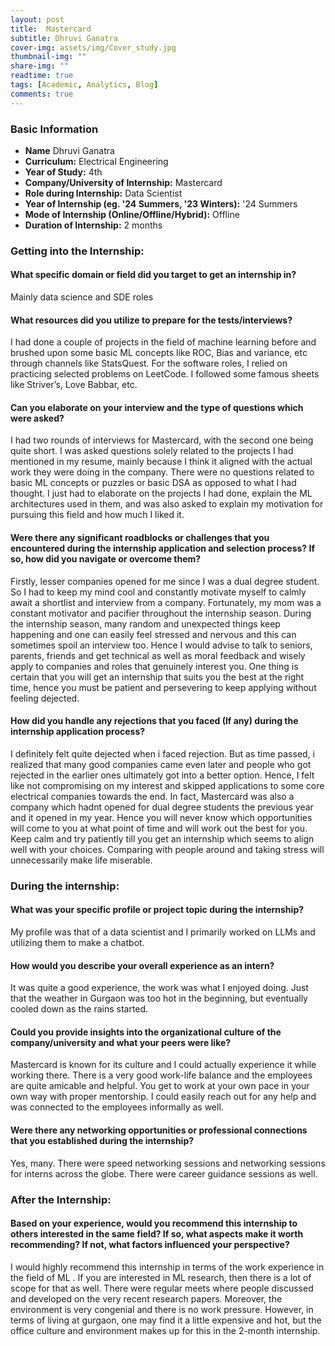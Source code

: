 ```yaml
---
layout: post
title:  Mastercard
subtitle: Dhruvi Ganatra
cover-img: assets/img/Cover_study.jpg
thumbnail-img: ""
share-img: ""
readtime: true
tags: [Academic, Analytics, Blog]
comments: true
---
```


### Basic Information

- **Name** Dhruvi Ganatra
- **Curriculum:** Electrical Engineering
- **Year of Study:** 4th
- **Company/University of Internship:**  Mastercard
- **Role during Internship:** Data Scientist
- **Year of Internship (eg. \'24 Summers, \'23 Winters):** '24 Summers
- **Mode of Internship (Online/Offline/Hybrid):** Offline
- **Duration of Internship:** 2 months

### Getting into the Internship:

#### What specific domain or field did you target to get an internship in?
Mainly data science and SDE roles


#### What resources did you utilize to prepare for the tests/interviews?
I had done a couple of projects in the field of machine learning before and brushed upon some basic ML
concepts like ROC, Bias and variance, etc through channels like StatsQuest. For the software roles, I
relied on practicing selected problems on LeetCode. I followed some famous sheets like Striver’s, Love
Babbar, etc.

#### Can you elaborate on your interview and the type of questions which were asked?
I had two rounds of interviews for Mastercard, with the second one being quite short. I was asked
questions solely related to the projects I had mentioned in my resume, mainly because I think it aligned
with the actual work they were doing in the company. There were no questions related to basic ML
concepts or puzzles or basic DSA as opposed to what I had thought. I just had to elaborate on the projects
I had done, explain the ML architectures used in them, and was also asked to explain my motivation for
pursuing this field and how much I liked it.

#### Were there any significant roadblocks or challenges that you encountered during the internship application and selection process? If so, how did you navigate or overcome them?
Firstly, lesser companies opened for me since I was a dual degree student. So I had to keep my mind cool
and constantly motivate myself to calmly await a shortlist and interview from a company. Fortunately, my
mom was a constant motivator and pacifier throughout the internship season. During the internship
season, many random and unexpected things keep happening and one can easily feel stressed and nervous
and this can sometimes spoil an interview too. Hence I would advise to talk to seniors, parents, friends
and get technical as well as moral feedback and wisely apply to companies and roles that genuinely interest you. One thing is certain that you will get an internship that suits you the best at the right time,
hence you must be patient and persevering to keep applying without feeling dejected.

#### How did you handle any rejections that you faced (If any) during the internship application process?
I definitely felt quite dejected when i faced rejection. But as time passed, i realized that many good
companies came even later and people who got rejected in the earlier ones ultimately got into a better
option. Hence, I felt like not compromising on my interest and skipped applications to some core
electrical companies towards the end. In fact, Mastercard was also a company which hadnt opened for
dual degree students the previous year and it opened in my year. Hence you will never know which
opportunities will come to you at what point of time and will work out the best for you. Keep calm and try
patiently till you get an internship which seems to align well with your choices. Comparing with people
around and taking stress will unnecessarily make life miserable.

### During the internship:

#### What was your specific profile or project topic during the internship?
My profile was that of a data scientist and I primarily worked on LLMs and utilizing them to make a
chatbot.

#### How would you describe your overall experience as an intern?

It was quite a good experience, the work was what I enjoyed doing. Just that the weather in Gurgaon was
too hot in the beginning, but eventually cooled down as the rains started.

#### Could you provide insights into the organizational culture of the company/university and what your peers were like?
Mastercard is known for its culture and I could actually experience it while working there. There is a very
good work-life balance and the employees are quite amicable and helpful. You get to work at your own
pace in your own way with proper mentorship. I could easily reach out for any help and was connected to
the employees informally as well.


#### Were there any networking opportunities or professional connections that you established during the internship?
Yes, many. There were speed networking sessions and networking sessions for interns across the globe.
There were career guidance sessions as well.

### After the Internship:

#### Based on your experience, would you recommend this internship to others interested in the same field? If so, what aspects make it worth recommending? If not, what factors influenced your perspective?
I would highly recommend this internship in terms of the work experience in the field of ML . If you are
interested in ML research, then there is a lot of scope for that as well. There were regular meets where
people discussed and developed on the very recent research papers. Moreover, the environment is very
congenial and there is no work pressure. However, in terms of living at gurgaon, one may find it a little
expensive and hot, but the office culture and environment makes up for this in the 2-month internship.
